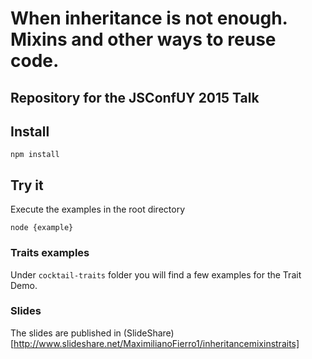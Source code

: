 # When inheritance is not enough. Mixins and other ways to reuse code.

## Repository for the JSConfUY 2015 Talk

## Install

```
npm install
```

## Try it

Execute the examples in the root directory

```
node {example}
```

### Traits examples

Under `cocktail-traits` folder you will find a few examples for the Trait Demo.

### Slides

The slides are published in (SlideShare)[http://www.slideshare.net/MaximilianoFierro1/inheritancemixinstraits]
